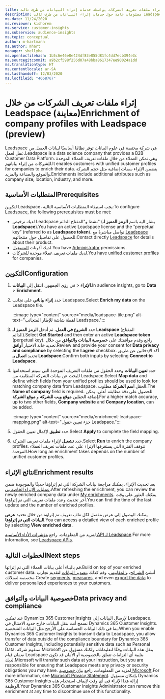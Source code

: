 ```yaml
---
title: إثراء ملفات تعريف الشركات بواسطة خدمات إثراء البيانات من طرف ثالث Leadspace‬
description: معلومات عامة حول خدمات إثراء البيانات من طرف ثالث Leadspace.
ms.date: 11/24/2020
ms.reviewer: kishorem
ms.service: customer-insights
ms.subservice: audience-insights
ms.topic: conceptual
author: m-hartmann
ms.author: mhart
manager: shellyha
ms.openlocfilehash: 1b5c6e46e8e424df83e855d81fc4dd7ecb394e3c
ms.sourcegitcommit: a9b2cf598f256d07a48bba8617347ee90024a1dd
ms.translationtype: HT
ms.contentlocale: ar-SA
ms.lasthandoff: 12/03/2020
ms.locfileid: "4668707"
---
```

# <a name="enrichment-of-company-profiles-with-leadspace-preview"></a><span data-ttu-id="44f7a-103">إثراء ملفات تعريف الشركات من خلال Leadspace (معاينة)</span><span class="sxs-lookup"><span data-stu-id="44f7a-103">Enrichment of company profiles with Leadspace (preview)</span></span>

<span data-ttu-id="44f7a-104">Leadspace هي شركة مختصة في علوم البيانات توفر نظامًا أساسيًا لبيانات العميل من عمل لعمل.</span><span class="sxs-lookup"><span data-stu-id="44f7a-104">Leadspace is a data science company that provides a B2B Customer Data Platform.</span></span> <span data-ttu-id="44f7a-105">وهي تمكن العملاء من خلال ملفات تعريف العملاء الموحدة للشركات من إثراء بياناتهم.</span><span class="sxs-lookup"><span data-stu-id="44f7a-105">It enables customers with unified customer profiles for companies to enrich their data.</span></span> <span data-ttu-id="44f7a-106">يتضمن الإثراء سمات إضافية مثل حجم الشركة والموقع والصناعة والمزيد.</span><span class="sxs-lookup"><span data-stu-id="44f7a-106">Enrichments include additional attributes such as company size, location, industry, and more.</span></span>

## <a name="prerequisites"></a><span data-ttu-id="44f7a-107">المتطلبات الأساسية</span><span class="sxs-lookup"><span data-stu-id="44f7a-107">Prerequisites</span></span>

<span data-ttu-id="44f7a-108">لتكوين Leadspace، يجب استيفاء المتطلبات الأساسية التالية:</span><span class="sxs-lookup"><span data-stu-id="44f7a-108">To configure Leadspace, the following prerequisites must be met:</span></span>

- <span data-ttu-id="44f7a-109">لديك ترخيص Leadspace نشط و"المفتاح الدائم" (يشار اليه باسم **الرمز المميز لـ Leadspace**).</span><span class="sxs-lookup"><span data-stu-id="44f7a-109">You have an active Leadspace license and the “perpetual key” (referred to as **Leadspace token**).</span></span> <span data-ttu-id="44f7a-110">تواصل مباشرةً مع [Leadspace](https://www.leadspace.com/products/leadspace-on-demand/) للحصول على تفاصيل حول منتجاتهم.</span><span class="sxs-lookup"><span data-stu-id="44f7a-110">Contact directly [Leadspace](https://www.leadspace.com/products/leadspace-on-demand/) for details about their product.</span></span>
- <span data-ttu-id="44f7a-111">لديك أذونات [المسؤول](permissions.md#administrator).</span><span class="sxs-lookup"><span data-stu-id="44f7a-111">You have [Administrator](permissions.md#administrator) permissions.</span></span>
- <span data-ttu-id="44f7a-112">لديك [ملفات تعريف عملاء موحدة](customer-profiles.md) للشركات.</span><span class="sxs-lookup"><span data-stu-id="44f7a-112">You have [unified customer profiles](customer-profiles.md) for companies.</span></span>

## <a name="configuration"></a><span data-ttu-id="44f7a-113">التكوين</span><span class="sxs-lookup"><span data-stu-id="44f7a-113">Configuration</span></span>

1. <span data-ttu-id="44f7a-114">في رؤى الجمهور، انتقل إلى **البيانات‏‎** > **الإثراء**.</span><span class="sxs-lookup"><span data-stu-id="44f7a-114">In audience insights, go to **Data** > **Enrichment**.</span></span>

1. <span data-ttu-id="44f7a-115">حدد **إثراء بياناتي** على تجانب Leadspace.</span><span class="sxs-lookup"><span data-stu-id="44f7a-115">Select **Enrich my data** on the Leadspace tile.</span></span>

   :::image type="content" source="media/leadspace-tile.png" alt-text="لقطة شاشة للإطار المتجانب Leadspace.":::

1. <span data-ttu-id="44f7a-117">حدد **الشروع في العمل**، ثم أدخل **الرمز المميز لـ Leadspace** (المفتاح الدائم).</span><span class="sxs-lookup"><span data-stu-id="44f7a-117">Select **Get Started** and then enter an active **Leadspace token** (perpetual key).</span></span> <span data-ttu-id="44f7a-118">راجع وقدم موافقتك على **خصوصية البيانات والتوافق‬** من خلال تحديد خانة الاختيار **أوافق**.</span><span class="sxs-lookup"><span data-stu-id="44f7a-118">Review and provide your consent for **Data privacy and compliance** by selecting the **I agree** checkbox.</span></span> <span data-ttu-id="44f7a-119">أكد الإدخالين عن طريق تحديد **اتصال بـ Leadspace‎**.</span><span class="sxs-lookup"><span data-stu-id="44f7a-119">Confirm both inputs by selecting **Connect to Leadspace**.</span></span>

1. <span data-ttu-id="44f7a-120">حدد **تعيين البيانات** وحدد الحقول من ملفات التعريف الموحدة التي سيتم استخدامها للبحث عن بيانات الشركة المطابقة من Leadspace.</span><span class="sxs-lookup"><span data-stu-id="44f7a-120">Select **Map data** and define which fields from your unified profiles should be used to look for matching company data from Leadspace.</span></span> <span data-ttu-id="44f7a-121">الحقل **اسم الشركة** مطلوب.</span><span class="sxs-lookup"><span data-stu-id="44f7a-121">The **Name of company** field is required.</span></span> <span data-ttu-id="44f7a-122">للحصول على دقة مطابقه أعلى، يمكن إضافة الحقلين **موقع ويب للشركة** و **موقع الشركة**.</span><span class="sxs-lookup"><span data-stu-id="44f7a-122">For a higher match accuracy, up to two other fields, **Company website** and **Company location**, can be added.</span></span>

   :::image type="content" source="media/enrichment-leadspace-mapping.png" alt-text="جزء تعيين حقول Leadspace.":::
   
1. <span data-ttu-id="44f7a-124">حدد **تطبيق** لإكمال تعيين الحقول.</span><span class="sxs-lookup"><span data-stu-id="44f7a-124">Select **Apply** to complete the field mapping.</span></span>

1. <span data-ttu-id="44f7a-125">حدد **تشغيل** لإثراء ملفات تعريف الشركة.</span><span class="sxs-lookup"><span data-stu-id="44f7a-125">Select **Run** to enrich the company profiles.</span></span> <span data-ttu-id="44f7a-126">تتوقف الفترة التي يستغرقها الإثراء على عدد ملفات تعريف العملاء الموحدة.</span><span class="sxs-lookup"><span data-stu-id="44f7a-126">How long an enrichment takes depends on the number of unified customer profiles.</span></span>

## <a name="enrichment-results"></a><span data-ttu-id="44f7a-127">نتائج الإثراء</span><span class="sxs-lookup"><span data-stu-id="44f7a-127">Enrichment results</span></span>

<span data-ttu-id="44f7a-128">بعد تحديث الإثراء، يمكنك مراجعة بيانات الشركة التي تم إثراؤها حديثًا والموجودة ضمن [عمليات الإثراء الخاصة بي‬](enrichment-hub.md).</span><span class="sxs-lookup"><span data-stu-id="44f7a-128">After refreshing the enrichment, you can review the newly enriched company data under [My enrichments](enrichment-hub.md).</span></span> <span data-ttu-id="44f7a-129">يمكنك العثور على وقت آخر تحديث وعدد ملفات تعريف التي تم إثراؤها.</span><span class="sxs-lookup"><span data-stu-id="44f7a-129">You can find the time of the last update and the number of enriched profiles.</span></span>

<span data-ttu-id="44f7a-130">يمكنك الوصول إلى عرض مفصل لكل ملف تعريف تم إثراؤه من خلال تحديد **عرض البيانات التي تم إثراؤها**.</span><span class="sxs-lookup"><span data-stu-id="44f7a-130">You can access a detailed view of each enriched profile by selecting **View enriched data**.</span></span>

<span data-ttu-id="44f7a-131">لمزيد من المعلومات، راجع [مؤشرات الأداء الأساسية API لـ Leadspace](https://support.leadspace.com/hc/en-us/sections/201997649-API).</span><span class="sxs-lookup"><span data-stu-id="44f7a-131">For more information, see [Leadspace APIs](https://support.leadspace.com/hc/en-us/sections/201997649-API).</span></span>

## <a name="next-steps"></a><span data-ttu-id="44f7a-132">الخطوات التالية</span><span class="sxs-lookup"><span data-stu-id="44f7a-132">Next steps</span></span>

<span data-ttu-id="44f7a-133">قم بالبناء أعلى بيانات العملاء التي تم إثرائها.</span><span class="sxs-lookup"><span data-stu-id="44f7a-133">Build on top of your enriched customer data.</span></span> <span data-ttu-id="44f7a-134">أنشئ [الشرائح](segments.md)، و[المقاييس](measures.md)، وقم كذلك [بتصدير البيانات](export-destinations.md) لتقديم تجارب مخصصة لعملائك.</span><span class="sxs-lookup"><span data-stu-id="44f7a-134">Create [segments](segments.md), [measures](measures.md), and even [export the data](export-destinations.md) to deliver personalized experiences to your customers.</span></span>

## <a name="data-privacy-and-compliance"></a><span data-ttu-id="44f7a-135">خصوصية البيانات والتوافق</span><span class="sxs-lookup"><span data-stu-id="44f7a-135">Data privacy and compliance</span></span>

<span data-ttu-id="44f7a-136">عند تمكين Dynamics 365 Customer Insights لإرسال البيانات إلى Leadspace، تسمح أنت بنقل البيانات خارج حدود الامتثال في Dynamics 365 Customer Insights، بما في ذلك البيانات الحساسة على الأرجح مثل البيانات الشخصية.</span><span class="sxs-lookup"><span data-stu-id="44f7a-136">When you enable Dynamics 365 Customer Insights to transmit data to Leadspace, you allow transfer of data outside of the compliance boundary for Dynamics 365 Customer Insights, including potentially sensitive data such as Personal Data.</span></span> <span data-ttu-id="44f7a-137">ستقوم شركة Microsoft بنقل هذه البيانات وفقًا لتعليماتك، ولكنك مسؤول عن ضمان قيام Leadspace بتلبية أي التزامات تتعلق بالخصوصية أو الأمان قد تكون لديك.</span><span class="sxs-lookup"><span data-stu-id="44f7a-137">Microsoft will transfer such data at your instruction, but you are responsible for ensuring that Leadspace meets any privacy or security obligations you may have.</span></span> <span data-ttu-id="44f7a-138">لمزيد من المعلومات، راجع [بيان خصوصية Microsoft](https://go.microsoft.com/fwlink/?linkid=396732).</span><span class="sxs-lookup"><span data-stu-id="44f7a-138">For more information, see [Microsoft Privacy Statement](https://go.microsoft.com/fwlink/?linkid=396732).</span></span>
<span data-ttu-id="44f7a-139">بإمكان مسؤول Dynamics 365 Customer Insights إزالة هذا الإثراء في أي وقت لإيقاف استخدام هذه الوظيفة.</span><span class="sxs-lookup"><span data-stu-id="44f7a-139">Your Dynamics 365 Customer Insights Administrator can remove this enrichment at any time to discontinue use of this functionality.</span></span>